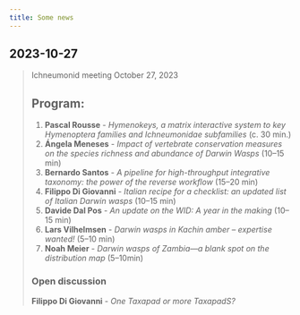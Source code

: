 ```yaml
---
title: Some news 
---
```

## 2023-10-27
> Ichneumonid meeting October 27, 2023
> ## Program:
> 1. **Pascal Rousse** - _Hymenokeys, a matrix interactive system to key Hymenoptera families and Ichneumonidae subfamilies_ (c. 30 min.)  
> 2. **Ángela Meneses** - _Impact of vertebrate conservation measures on the species richness and abundance of Darwin Wasps_ (10–15 min)  
> 3. **Bernardo Santos** - _A pipeline for high-throughput integrative taxonomy: the power of the reverse workflow_ (15–20 min)  
> 4. **Filippo Di Giovanni** - _Italian recipe for a checklist: an updated list of Italian Darwin wasps_ (10–15 min)  
> 5. **Davide Dal Pos** - _An update on the WID: A year in the making_ (10–15 min)  
> 6. **Lars Vilhelmsen** - _Darwin wasps in Kachin amber – expertise wanted!_ (5–10 min)  
> 7. **Noah Meier** - _Darwin wasps of Zambia—a blank spot on the distribution map_ (5–10min)
> ### Open discussion  
> **Filippo Di Giovanni** - _One Taxapad or more TaxapadS?_ 
